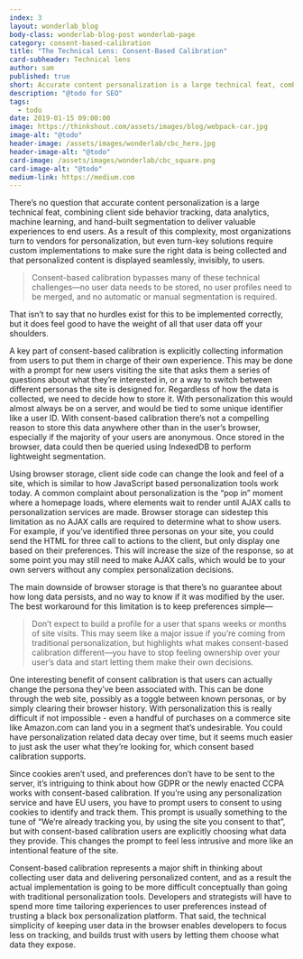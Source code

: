 ```yaml
---
index: 3
layout: wonderlab_blog
body-class: wonderlab-blog-post wonderlab-page
category: consent-based-calibration
title: "The Technical Lens: Consent-Based Calibration"
card-subheader: Technical lens
author: sam
published: true
short: Accurate content personalization is a large technical feat, combining client side behavior tracking, data analytics, machine learning, and hand-built segmentation to deliver valuable experiences to end users. Consent-based calibration bypasses many of these technical challenges.
description: "@todo for SEO"
tags:
  - todo
date: 2019-01-15 09:00:00
image: https://thinkshout.com/assets/images/blog/webpack-car.jpg
image-alt: "@todo"
header-image: /assets/images/wonderlab/cbc_hero.jpg
header-image-alt: "@todo"
card-image: /assets/images/wonderlab/cbc_square.png
card-image-alt: "@todo"
medium-link: https://medium.com
---
```

There’s no question that accurate content personalization is a large technical feat, combining client side behavior tracking, data analytics, machine learning, and hand-built segmentation to deliver valuable experiences to end users. As a result of this complexity, most organizations turn to vendors for personalization, but even turn-key solutions require custom implementations to make sure the right data is being collected and that personalized content is displayed seamlessly, invisibly, to users.

>Consent-based calibration bypasses many of these technical challenges—no user data needs to be stored, no user profiles need to be merged, and no automatic or manual segmentation is required.

That isn’t to say that no hurdles exist for this to be implemented correctly, but it does feel good to have the weight of all that user data off your shoulders.

A key part of consent-based calibration is explicitly collecting information from users to put them in charge of their own experience. This may be done with a prompt for new users visiting the site that asks them a series of questions about what they’re interested in, or a way to switch between different personas the site is designed for. Regardless of how the data is collected, we need to decide how to store it. With personalization this would almost always be on a server, and would be tied to some unique identifier like a user ID. With consent-based calibration there’s not a compelling reason to store this data anywhere other than in the user’s browser, especially if the majority of your users are anonymous. Once stored in the browser, data could then be queried using IndexedDB to perform lightweight segmentation.

Using browser storage, client side code can change the look and feel of a site, which is similar to how JavaScript based personalization tools work today. A common complaint about personalization is the “pop in” moment where a homepage loads, where elements wait to render until AJAX calls to personalization services are made. Browser storage can sidestep this limitation as no AJAX calls are required to determine what to show users. For example, if you’ve identified three personas on your site, you could send the HTML for three call to actions to the client, but only display one based on their preferences. This will increase the size of the response, so at some point you may still need to make AJAX calls, which would be to your own servers without any complex personalization decisions.

The main downside of browser storage is that there’s no guarantee about how long data persists, and no way to know if it was modified by the user. The best workaround for this limitation is to keep preferences simple—

> Don’t expect to build a profile for a user that spans weeks or months of site visits. This may seem like a major issue if you’re coming from traditional personalization, but highlights what makes consent-based calibration different—you have to stop feeling ownership over your user’s data and start letting them make their own decisions.

One interesting benefit of consent calibration is that users can actually change the persona they’ve been associated with. This can be done through the web site, possibly as a toggle between known personas, or by simply clearing their browser history. With personalization this is really difficult if not impossible - even a handful of purchases on a commerce site like Amazon.com can land you in a segment that’s undesirable. You could have personalization related data decay over time, but it seems much easier to just ask the user what they’re looking for, which consent based calibration supports.

Since cookies aren’t used, and preferences don’t have to be sent to the server, it’s intriguing to think about how GDPR or the newly enacted CCPA works with consent-based calibration. If you’re using any personalization service and have EU users, you have to prompt users to consent to using cookies to identify and track them. This prompt is usually something to the tune of “We’re already tracking you, by using the site you consent to that”, but with consent-based calibration users are explicitly choosing what data they provide. This changes the prompt to feel less intrusive and more like an intentional feature of the site.

Consent-based calibration represents a major shift in thinking about collecting user data and delivering personalized content, and as a result the actual implementation is going to be more difficult conceptually than going with traditional personalization tools. Developers and strategists will have to spend more time tailoring experiences to user preferences instead of trusting a black box personalization platform. That said, the technical simplicity of keeping user data in the browser enables developers to focus less on tracking, and builds trust with users by letting them choose what data they expose.
